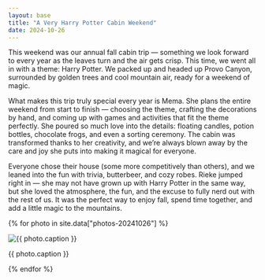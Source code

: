 ```yaml
---
layout: base
title: "A Very Harry Potter Cabin Weekend"
date: 2024-10-26
---
```


This weekend was our annual fall cabin trip — something we look forward to every year as the leaves turn and the air gets crisp. This time, we went all in with a theme: Harry Potter. We packed up and headed up Provo Canyon, surrounded by golden trees and cool mountain air, ready for a weekend of magic.

What makes this trip truly special every year is Mema. She plans the entire weekend from start to finish — choosing the theme, crafting the decorations by hand, and coming up with games and activities that fit the theme perfectly. She poured so much love into the details: floating candles, potion bottles, chocolate frogs, and even a sorting ceremony. The cabin was transformed thanks to her creativity, and we’re always blown away by the care and joy she puts into making it magical for everyone.

Everyone chose their house (some more competitively than others), and we leaned into the fun with trivia, butterbeer, and cozy robes. Rieke jumped right in — she may not have grown up with Harry Potter in the same way, but she loved the atmosphere, the fun, and the excuse to fully nerd out with the rest of us. It was the perfect way to enjoy fall, spend time together, and add a little magic to the mountains.

{% for photo in site.data["photos-20241026"] %}
  <div>
    <img src="{{ site.baseurl }}/photos/{{ photo.file }}" alt="{{ photo.caption }}">
    <p>{{ photo.caption }}</p>
  </div>
{% endfor %}